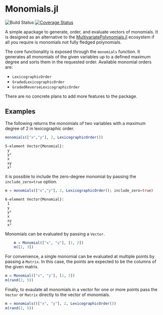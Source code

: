 # Monomials.jl

![Build Status](https://github.com/FriesischScott/Monomials.jl/actions/workflows/ci.yml/badge.svg) [![Coverage Status](https://codecov.io/gh/FriesischScott/Monomials.jl/graph/badge.svg?token=MFK6LJBRNK)](https://codecov.io/gh/FriesischScott/Monomials.jl)

A simple apackage to generate, order, and evaluate vectors of monomials. It is designed as an alternative to the [MultivariatePolynomials.jl](https://github.com/JuliaAlgebra/MultivariatePolynomials.jl) ecosystem if all you require is monomials not fully fledged polynomials.

The core functionality is exposed through the `monomials` function. It generates all monomials of the given variables up to a defined maximum degree and sorts them in the requested order. Available monomial orders are:

- `LexicographicOrder`
- `GradedLexicographicOrder`
- `GradedReverseLexicographicOrder`

There are no concrete plans to add more features to the package.

## Examples

The following returns the monomials  of two variables with a maximum degree of 2 in lexicographic order.

```julia
monomials(["x","y"], 2, LexicographicOrder())
```

```
5-element Vector{Monomial}:
 y
 y²
 x
 xy
 x²
```

it is possible to include the zero-degree monomial by passing the `include_zero=true` option.

```julia
m = monomials(["x","y"], 2, LexicographicOrder(); include_zero=true)
```

```
6-element Vector{Monomial}:
 1
 y
 y²
 x
 xy
 x²
```

Monomials can be evaluated by passing a `Vector`.

```julia
    m = Monomial(["x", "y"], [1, 2])
    m([2, 3])
```

For convenience, a single monomial can be evaluated at multiple points by passing a `Matrix`. In this case, the points are expected to be the columns of the given matrix.

```julia
m = Monomial(["x", "y"], [1, 2])
m(rand(2, 5))
```

Finally, to evaulate all monomials in a vector for one or more points pass the `Vector` or `Matrix` directly to the vector of monomials.

```julia
m = monomials((["x", "y"], 2, LexicographicOrder())
m(rand(2, 5))
```
